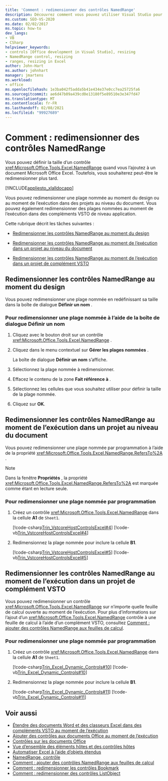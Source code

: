 ```yaml
---
title: 'Comment : redimensionner des contrôles NamedRange'
description: Découvrez comment vous pouvez utiliser Visual Studio pour redimensionner des contrôles NamedRange par programmation dans un classeur Microsoft Excel.
ms.custom: SEO-VS-2020
ms.date: 02/02/2017
ms.topic: how-to
dev_langs:
- VB
- CSharp
helpviewer_keywords:
- controls [Office development in Visual Studio], resizing
- NamedRange control, resizing
- ranges, resizing in Excel
author: John-Hart
ms.author: johnhart
manager: jmartens
ms.workload:
- office
ms.openlocfilehash: 1e3ba042f5adda5b41e434e37e0cc7ea25725fa6
ms.sourcegitcommit: ae6d47b09a439cd0e13180f5e89510e3e347fd47
ms.translationtype: MT
ms.contentlocale: fr-FR
ms.lasthandoff: 02/08/2021
ms.locfileid: "99927689"
---
```

# <a name="how-to-resize-namedrange-controls"></a>Comment : redimensionner des contrôles NamedRange
  Vous pouvez définir la taille d’un contrôle <xref:Microsoft.Office.Tools.Excel.NamedRange> quand vous l’ajoutez à un document Microsoft Office Excel. Toutefois, vous souhaiterez peut-être le redimensionner plus tard.

 [!INCLUDE[appliesto_xlalldocapp](../vsto/includes/appliesto-xlalldocapp-md.md)]

 Vous pouvez redimensionner une plage nommée au moment du design ou au moment de l’exécution dans des projets au niveau du document. Vous pouvez également redimensionner des plages nommées au moment de l’exécution dans des compléments VSTO de niveau application.

 Cette rubrique décrit les tâches suivantes :

- [Redimensionner les contrôles NamedRange au moment du design](#designtime)

- [Redimensionner les contrôles NamedRange au moment de l’exécution dans un projet au niveau du document](#runtimedoclevel)

- [Redimensionner les contrôles NamedRange au moment de l’exécution dans un projet de complément VSTO](#runtimeaddin)

## <a name="resize-namedrange-controls-at-design-time"></a><a name="designtime"></a> Redimensionner les contrôles NamedRange au moment du design
 Vous pouvez redimensionner une plage nommée en redéfinissant sa taille dans la boîte de dialogue **Définir un nom** .

### <a name="to-resize-a-named-range-by-using-the-define-name-dialog-box"></a>Pour redimensionner une plage nommée à l’aide de la boîte de dialogue Définir un nom

1. Cliquez avec le bouton droit sur un contrôle <xref:Microsoft.Office.Tools.Excel.NamedRange> .

2. Cliquez dans le menu contextuel sur **Gérer les plages nommées** .

     La boîte de dialogue **Définir un nom** s’affiche.

3. Sélectionnez la plage nommée à redimensionner.

4. Effacez le contenu de la zone **Fait référence à** .

5. Sélectionnez les cellules que vous souhaitez utiliser pour définir la taille de la plage nommée.

6. Cliquez sur **OK**.

## <a name="resize-namedrange-controls-at-run-time-in-a-document-level-project"></a><a name="runtimedoclevel"></a> Redimensionner les contrôles NamedRange au moment de l’exécution dans un projet au niveau du document
 Vous pouvez redimensionner une plage nommée par programmation à l’aide de la propriété <xref:Microsoft.Office.Tools.Excel.NamedRange.RefersTo%2A> .

> [!NOTE]
> Dans la fenêtre **Propriétés** , la propriété <xref:Microsoft.Office.Tools.Excel.NamedRange.RefersTo%2A> est marquée comme étant en lecture seule.

### <a name="to-resize-a-named-range-programmatically"></a>Pour redimensionner une plage nommée par programmation

1. Créez un contrôle <xref:Microsoft.Office.Tools.Excel.NamedRange> dans la cellule **A1** de `Sheet1`.

     [!code-csharp[Trin_VstcoreHostControlsExcel#4](../vsto/codesnippet/CSharp/Trin_VstcoreHostControlsExcelCS/Sheet1.cs#4)]
     [!code-vb[Trin_VstcoreHostControlsExcel#4](../vsto/codesnippet/VisualBasic/Trin_VstcoreHostControlsExcelVB/Sheet1.vb#4)]

2. Redimensionnez la plage nommée pour inclure la cellule **B1**.

     [!code-csharp[Trin_VstcoreHostControlsExcel#5](../vsto/codesnippet/CSharp/Trin_VstcoreHostControlsExcelCS/Sheet1.cs#5)]
     [!code-vb[Trin_VstcoreHostControlsExcel#5](../vsto/codesnippet/VisualBasic/Trin_VstcoreHostControlsExcelVB/Sheet1.vb#5)]

## <a name="resize-namedrange-controls-at-run-time-in-a-vsto-add-in-project"></a><a name="runtimeaddin"></a> Redimensionner les contrôles NamedRange au moment de l’exécution dans un projet de complément VSTO
 Vous pouvez redimensionner un contrôle <xref:Microsoft.Office.Tools.Excel.NamedRange> sur n’importe quelle feuille de calcul ouverte au moment de l’exécution. Pour plus d’informations sur l’ajout d’un <xref:Microsoft.Office.Tools.Excel.NamedRange> contrôle à une feuille de calcul à l’aide d’un complément VSTO, consultez [Comment : ajouter des contrôles NamedRange aux feuilles de calcul](../vsto/how-to-add-namedrange-controls-to-worksheets.md).

### <a name="to-resize-a-named-range-programmatically"></a>Pour redimensionner une plage nommée par programmation

1. Créez un contrôle <xref:Microsoft.Office.Tools.Excel.NamedRange> dans la cellule **A1** de `Sheet1`.

     [!code-csharp[Trin_Excel_Dynamic_Controls#10](../vsto/codesnippet/CSharp/Trin_Excel_Dynamic_Controls/ThisAddIn.cs#10)]
     [!code-vb[Trin_Excel_Dynamic_Controls#10](../vsto/codesnippet/VisualBasic/Trin_Excel_Dynamic_Controls/ThisAddIn.vb#10)]

2. Redimensionnez la plage nommée pour inclure la cellule **B1**.

     [!code-csharp[Trin_Excel_Dynamic_Controls#11](../vsto/codesnippet/CSharp/Trin_Excel_Dynamic_Controls/ThisAddIn.cs#11)]
     [!code-vb[Trin_Excel_Dynamic_Controls#11](../vsto/codesnippet/VisualBasic/Trin_Excel_Dynamic_Controls/ThisAddIn.vb#11)]

## <a name="see-also"></a>Voir aussi
- [Étendre des documents Word et des classeurs Excel dans des compléments VSTO au moment de l’exécution](../vsto/extending-word-documents-and-excel-workbooks-in-vsto-add-ins-at-run-time.md)
- [Ajouter des contrôles aux documents Office au moment de l’exécution](../vsto/adding-controls-to-office-documents-at-run-time.md)
- [Contrôles sur les documents Office](../vsto/controls-on-office-documents.md)
- [Vue d’ensemble des éléments hôtes et des contrôles hôtes](../vsto/host-items-and-host-controls-overview.md)
- [Automatiser Excel à l’aide d’objets étendus](../vsto/automating-excel-by-using-extended-objects.md)
- [NamedRange, contrôle](../vsto/namedrange-control.md)
- [Comment : ajouter des contrôles NamedRange aux feuilles de calcul](../vsto/how-to-add-namedrange-controls-to-worksheets.md)
- [Comment : redimensionner les contrôles Bookmark](../vsto/how-to-resize-bookmark-controls.md)
- [Comment : redimensionner des contrôles ListObject](../vsto/how-to-resize-listobject-controls.md)

